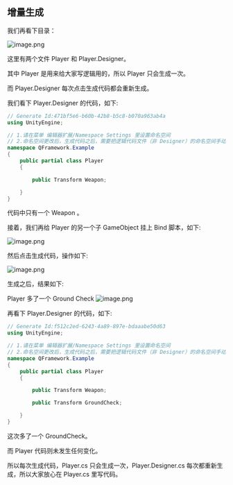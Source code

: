 ﻿## 增量生成
我们再看下目录：

![image.png](https://file.liangxiegame.com/47398560-791c-4e41-8586-6b76347f2758.png)

这里有两个文件 Player 和 Player.Designer。

其中 Player 是用来给大家写逻辑用的，所以 Player 只会生成一次。

而 Player.Designer 每次点击生成代码都会重新生成。

我们看下 Player.Designer 的代码，如下:

```csharp
// Generate Id:471bf5e6-b60b-42b8-b5c8-b070a963ab4a
using UnityEngine;

// 1.请在菜单 编辑器扩展/Namespace Settings 里设置命名空间
// 2.命名空间更改后，生成代码之后，需要把逻辑代码文件（非 Designer）的命名空间手动更改
namespace QFramework.Example
{
	public partial class Player
	{

		public Transform Weapon;

	}
}
```

代码中只有一个 Weapon 。

接着，我们再给 Player 的另一个子 GameObject 挂上 Bind 脚本，如下:

![image.png](https://file.liangxiegame.com/acde8a1e-2e6f-4bee-8aa9-02cec82f2808.png)

然后点击生成代码，操作如下:

![image.png](https://file.liangxiegame.com/991db32f-8212-4d7a-8176-0065cebad93f.png)


生成之后，结果如下:

Player 多了一个 Ground Check
![image.png](https://file.liangxiegame.com/d769f7e4-1e70-4dfc-9962-27d6b99998a4.png)

再看下  Player.Designer 的代码，如下:

```csharp
// Generate Id:f512c2ed-6243-4a89-897e-bdaaabe50d63
using UnityEngine;

// 1.请在菜单 编辑器扩展/Namespace Settings 里设置命名空间
// 2.命名空间更改后，生成代码之后，需要把逻辑代码文件（非 Designer）的命名空间手动更改
namespace QFramework.Example
{
	public partial class Player
	{

		public Transform Weapon;

		public Transform GroundCheck;

	}
}
```

这次多了一个 GroundCheck。

而 Player 代码则未发生任何变化。

所以每次生成代码，Player.cs 只会生成一次，Player.Designer.cs 每次都重新生成，所以大家放心在 Player.cs 里写代码。
